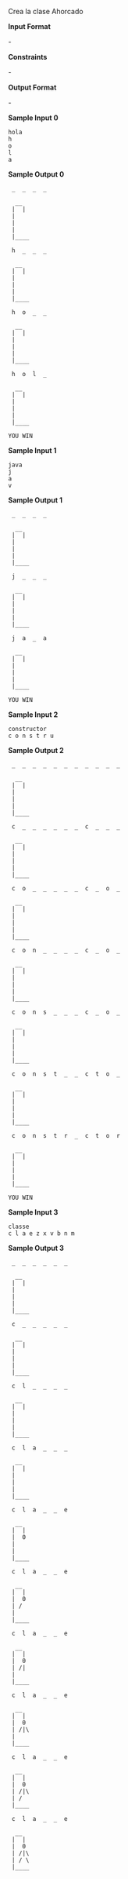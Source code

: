 Crea la clase Ahorcado

**Input Format**

\-

**Constraints**

\-

**Output Format**

\-

**Sample Input 0**

    hola
    h
    o
    l
    a

**Sample Output 0**

``` 
 _  _  _  _ 

  __    
 |  |   
 |      
 |      
 |      
 |____    

 h  _  _  _ 

  __    
 |  |   
 |      
 |      
 |      
 |____    

 h  o  _  _ 

  __    
 |  |   
 |      
 |      
 |      
 |____    

 h  o  l  _ 

  __    
 |  |   
 |      
 |      
 |      
 |____    

YOU WIN
```

**Sample Input 1**

    java
    j
    a
    v

**Sample Output 1**

``` 
 _  _  _  _ 

  __    
 |  |   
 |      
 |      
 |      
 |____    

 j  _  _  _ 

  __    
 |  |   
 |      
 |      
 |      
 |____    

 j  a  _  a 

  __    
 |  |   
 |      
 |      
 |      
 |____    

YOU WIN
```

**Sample Input 2**

    constructor
    c o n s t r u

**Sample Output 2**

``` 
 _  _  _  _  _  _  _  _  _  _  _ 

  __    
 |  |   
 |      
 |      
 |      
 |____    

 c  _  _  _  _  _  _  c  _  _  _ 

  __    
 |  |   
 |      
 |      
 |      
 |____    

 c  o  _  _  _  _  _  c  _  o  _ 

  __    
 |  |   
 |      
 |      
 |      
 |____    

 c  o  n  _  _  _  _  c  _  o  _ 

  __    
 |  |   
 |      
 |      
 |      
 |____    

 c  o  n  s  _  _  _  c  _  o  _ 

  __    
 |  |   
 |      
 |      
 |      
 |____    

 c  o  n  s  t  _  _  c  t  o  _ 

  __    
 |  |   
 |      
 |      
 |      
 |____    

 c  o  n  s  t  r  _  c  t  o  r 

  __    
 |  |   
 |      
 |      
 |      
 |____    

YOU WIN
```

**Sample Input 3**

    classe
    c l a e z x v b n m

**Sample Output 3**

``` 
 _  _  _  _  _  _ 

  __    
 |  |   
 |      
 |      
 |      
 |____    

 c  _  _  _  _  _ 

  __    
 |  |   
 |      
 |      
 |      
 |____    

 c  l  _  _  _  _ 

  __    
 |  |   
 |      
 |      
 |      
 |____    

 c  l  a  _  _  _ 

  __    
 |  |   
 |      
 |      
 |      
 |____    

 c  l  a  _  _  e 

  __    
 |  |   
 |  0   
 |      
 |      
 |____    

 c  l  a  _  _  e 

  __    
 |  |   
 |  0   
 | /    
 |      
 |____    

 c  l  a  _  _  e 

  __    
 |  |   
 |  0   
 | /|   
 |      
 |____    

 c  l  a  _  _  e 

  __    
 |  |   
 |  0   
 | /|\ 
 |      
 |____    

 c  l  a  _  _  e 

  __    
 |  |   
 |  0   
 | /|\ 
 | /    
 |____    

 c  l  a  _  _  e 

  __    
 |  |   
 |  0   
 | /|\ 
 | / \ 
 |____  
```
